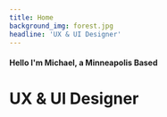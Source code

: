 ```yaml
---
title: Home
background_img: forest.jpg
headline: 'UX & UI Designer'
---
```


#### Hello I'm Michael, a Minneapolis Based
# UX & UI Designer